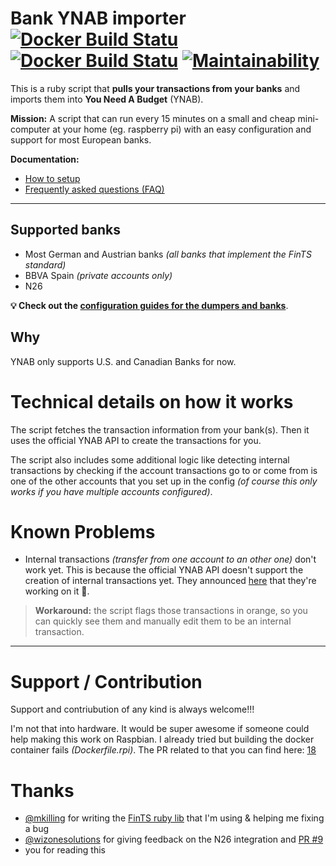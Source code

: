 # Bank YNAB importer [![Docker Build Statu](https://img.shields.io/docker/pulls/schurig/ynab-bank-importer.svg)](https://hub.docker.com/r/schurig/ynab-bank-importer/) [![Docker Build Statu](https://img.shields.io/docker/build/schurig/ynab-bank-importer.svg)](https://hub.docker.com/r/schurig/ynab-bank-importer/builds/) [![Maintainability](https://api.codeclimate.com/v1/badges/4367cde9c1b522b4bcbe/maintainability)](https://codeclimate.com/github/schurig/ynab-bank-importer/maintainability)

This is a ruby script that **pulls your transactions from your banks** and imports them into **You Need A Budget** (YNAB).

**Mission:** A script that can run every 15 minutes on a small and cheap mini-computer at your home (eg. raspberry pi) with an easy configuration and support for most European banks.

**Documentation:**

* [How to setup](https://github.com/schurig/ynab-bank-importer/wiki#ways-to-set-up-the-script)
* [Frequently asked questions (FAQ)](https://github.com/schurig/ynab-bank-importer/wiki/faq)

---

## Supported banks

* Most German and Austrian banks _(all banks that implement the FinTS standard)_
* BBVA Spain _(private accounts only)_
* N26

**💡 Check out the [configuration guides for the dumpers and banks](https://github.com/schurig/ynab-bank-importer/wiki#supported-dumpers)**.

## Why

YNAB only supports U.S. and Canadian Banks for now.

# Technical details on how it works

The script fetches the transaction information from your bank(s). Then it uses the official YNAB API to create the transactions for you.

The script also includes some additional logic like detecting internal transactions by checking if the account transactions go to or come from is one of the other accounts that you set up in the config _(of course this only works if you have multiple accounts configured)_.

# Known Problems

* Internal transactions _(transfer from one account to an other one)_ don't work yet. This is because the official YNAB API doesn't support the creation of internal transactions yet. They announced [here](https://support.youneedabudget.com/t/18pw4x?pg=1#x12hlq) that they're working on it 🎉.

> **Workaround:** the script flags those transactions in orange, so you can quickly see them and manually edit them to be an internal transaction.

____________________

# Support / Contribution

Support and contriubution of any kind is always welcome!!!

I'm not that into hardware. It would be super awesome if someone could help making this work on Raspbian. I already tried but building the docker container fails _(Dockerfile.rpi)_. The PR related to that you can find here: [18](https://github.com/schurig/ynab-bank-importer/pull/18)

# Thanks

* [@mkilling](https://github.com/mkilling) for writing the [FinTS ruby lib](https://github.com/playtestcloud/ruby_fints) that I'm using & helping me fixing a bug
* [@wizonesolutions](https://github.com/wizonesolutions) for giving feedback on the N26 integration and [PR #9](https://github.com/schurig/ynab-bank-importer/pull/9)
* you for reading this
